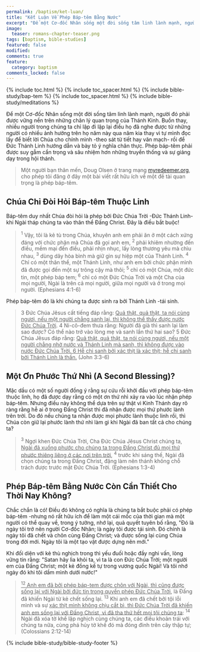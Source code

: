 ```yaml
---
permalink: /baptism/ket-luan/
title: "Kết Luận Về Phép Báp-têm Bằng Nước"
excerpt: "Để một Cơ-đốc Nhân sống một đời sống tâm linh lành mạnh, người đó phải được vững nền trên những chân lý quan trọng của Thánh Kinh. Buồn thay, nhiều người trong chúng ta chỉ lập đi lập lại điều họ đã nghe được từ những người có nhiều ảnh hưởng trên họ năm này qua năm kia thay vì tự mình đọc lấy để biết lời Chúa cho chính mình -theo sát từ tiết hay văn mạch- rồi để Đức Thánh Linh hướng dẫn và bày tỏ ý nghĩa chân thực. Phép báp-têm phải được suy gẫm cẩn trọng và sâu nhiệm hơn những truyền thống và sự giảng dạy trong hội thánh."
image: 
  teaser: romans-chapter-teaser.png
tags: [baptism, bible-studies]
featured: false
modified:
comments: true
feature:
  category: baptism
comments_locked: false
---
```


{% include toc.html %}
{% include toc_spacer.html %}
{% include bible-study/bap-tem %}
{% include toc_spacer.html %}
{% include bible-study/meditations %}

Để một Cơ-đốc Nhân sống một đời sống tâm linh lành mạnh, người đó phải được vững nền trên những chân lý quan trọng của Thánh Kinh. Buồn thay, nhiều người trong chúng ta chỉ lập đi lập lại điều họ đã nghe được từ những người có nhiều ảnh hưởng trên họ năm này qua năm kia thay vì tự mình đọc lấy để biết lời Chúa cho chính mình -theo sát từ tiết hay văn mạch- rồi để Đức Thánh Linh hướng dẫn và bày tỏ ý nghĩa chân thực. Phép báp-têm phải được suy gẫm cẩn trọng và sâu nhiệm hơn những truyền thống và sự giảng dạy trong hội thánh.

> Một người bạn thân mến, Doug Olsen ở trang mạng <a href="http://myredeemer.org">myredeemer.org</a>, cho phép tôi đăng ở đây một bài viết rất hữu ích về một đề tài quan trọng là phép báp-têm.

## Chúa Chỉ Đòi Hỏi Báp-têm Thuộc Linh

Báp-têm duy nhất Chúa đòi hỏi là phép bởi Đức Chúa Trời -Đức Thánh Linh- khi Ngài tháp chúng ta vào thân thể Đấng Christ. Đây là điều bắt buộc!

> <sup>1</sup> Vậy, tôi là kẻ tù trong Chúa, khuyên anh em phải ăn ở một cách xứng đáng với chức phận mà Chúa đã gọi anh em, <sup>2</sup> phải khiêm nhường đến điều, mềm mại đến điều, phải nhịn nhục, lấy lòng thương yêu mà chìu nhau, <sup>3</sup> dùng dây hòa bình mà giữ gìn sự hiệp một của Thánh Linh.  <sup>4</sup> Chỉ có một thân thể, một Thánh Linh, như anh em bởi chức phận mình đã được gọi đến một sự trông cậy mà thôi; <sup>5</sup> chỉ có một Chúa, một đức tin, một phép báp tem; <sup>6</sup> chỉ có một Ðức Chúa Trời và một Cha của mọi người, Ngài là trên cả mọi người, giữa mọi người và ở trong mọi người. (Ephesians 4:1-6)

Phép báp-têm đó là khi chúng ta được sinh ra bởi Thánh Linh -tái sinh.

> 3 Ðức Chúa Jêsus cất tiếng đáp rằng: <u>Quả thật, quả thật, ta nói cùng ngươi, nếu một người chẳng sanh lại, thì không thể thấy được nước Ðức Chúa Trời</u>. 4 Ni-cô-đem thưa rằng: Người đã già thì sanh lại làm sao được? Có thể nào trở vào lòng mẹ và sanh lần thứ hai sao? 5 Ðức Chúa Jêsus đáp rằng: <u>Quả thật, quả thật, ta nói cùng ngươi, nếu một người chẳng nhờ nước và Thánh Linh mà sanh, thì không được vào nước Ðức Chúa Trời. 6 Hễ chi sanh bởi xác thịt là xác thịt; hễ chi sanh bởi Thánh Linh là thần.</u> (John 3:3-6)

## Một Ơn Phước Thứ Nhì (A Second Blessing)?

Mặc dầu có một số người đồng ý rằng sự cứu rỗi khởi đầu với phép báp-têm thuộc linh, họ đã được dạy rằng có một ơn thứ nhì xảy ra vào lúc nhận phép báp-têm. Nhưng điều này không thể dựa trên sự thật vì Kinh Thánh dạy rõ ràng rằng hễ ai ở trong Đấng Christ thì đã nhận được mọi thứ phước lành trên trời. Do đó nếu chúng ta nhận được mọi phước lành thuộc linh rồi, thì Chúa còn giữ lại phước lành thứ nhì làm gì khi Ngài đã ban tất cả cho chúng ta?

> <sup>3</sup> Ngợi khen Ðức Chúa Trời, Cha Ðức Chúa Jêsus Christ chúng ta, <u>Ngài đã xuống phước cho chúng ta trong Ðấng Christ đủ mọi thứ phước thiêng liêng ở các nơi trên trời</u>, <sup>4</sup> trước khi sáng thế, Ngài đã chọn chúng ta trong Ðấng Christ, đặng làm nên thánh không chỗ trách được trước mặt Ðức Chúa Trời. (Ephesians 1:3-4)

## Phép Báp-têm Bằng Nước Còn Cần Thiết Cho Thời Nay Không?

Chắc chắn là có! Điều đó không có nghĩa là chúng ta bắt buộc phải có phép báp-têm -nhưng nó rất hữu ích để làm một cái mốc của thời gian mà một người có thể quay về, trong ý tưởng, nhớ lại, quả quyết tuyên bố rằng, "Đó là ngày tôi trở nên người Cơ-đốc Nhân; là ngày tôi được tái sinh. Đó chính là ngày tôi đã chết và chôn cùng Đấng Christ; và được sống lại cùng Chúa trong đời mới. Ngày tôi là một tạo vật được dựng nên mới."

Khi đối diện với kẻ thù nghịch trong thì yếu đuối hoặc đầy nghi vấn, lòng vững tin rằng: "Satan hãy lìa khỏi ta, vì ta là con Đức Chúa Trời; một người em của Đấng Christ; một kẻ đồng kế tự trong vương quốc Ngài! Và tôi nhớ ngày đó khi tôi dầm mình dưới nước!"

> <u><sup>12</sup> Anh em đã bởi phép báp-tem được chôn với Ngài, thì cũng được sống lại với Ngài bởi đức tin trong quyền phép Ðức Chúa Trời</u>, là Ðấng đã khiến Ngài từ kẻ chết sống lại. <sup>13</sup> Khi anh em đã chết bởi tội lỗi mình và sự <u>xác thịt mình không chịu cắt bì, thì Ðức Chúa Trời đã khiến anh em sống lại với Ðấng Christ, vì đã tha thứ hết mọi tội chúng ta</u>: <sup>14</sup> Ngài đã xóa tờ khế lập nghịch cùng chúng ta, các điều khoản trái với chúng ta nữa, cùng phá hủy tờ khế đó mà đóng đinh trên cây thập tự;
(Colossians 2:12-14)

{% include bible-study/bible-study-footer %}
